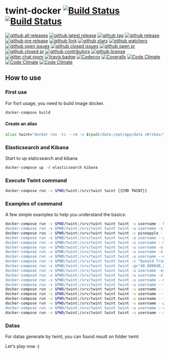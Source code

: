 # twint-docker [![Build Status](https://travis-ci.com/x0rzkov/twint-docker.svg?branch=alpine)](https://travis-ci.com/x0rzkov/twint-docker) [![Build Status](https://cloud.drone.io/api/badges/x0rzkov/twint-docker/status.svg?ref=refs/heads/alpine)](https://cloud.drone.io/x0rzkov/twint-docker)

[![github all releases](https://img.shields.io/github/downloads/x0rzkov/twint-docker/total.svg)](https://github.com/x0rzkov/twint-docker) [![github latest release](https://img.shields.io/github/downloads/x0rzkov/twint-docker/latest/total.svg)](https://github.com/x0rzkov/twint-docker) [![github tag](https://img.shields.io/github/tag/x0rzkov/twint-docker.svg)](https://github.com/x0rzkov/twint-docker) [![github release](https://img.shields.io/github/release/x0rzkov/twint-docker.svg)](https://github.com/x0rzkov/twint-docker) [![github pre release](https://img.shields.io/github/release/x0rzkov/twint-docker/all.svg)](https://github.com/x0rzkov/twint-docker) [![github fork](https://img.shields.io/github/forks/x0rzkov/twint-docker.svg?style=social&label=Fork)](https://github.com/x0rzkov/twint-docker) [![github stars](https://img.shields.io/github/stars/x0rzkov/twint-docker.svg?style=social&label=Star)](https://github.com/x0rzkov/twint-docker) [![github watchers](https://img.shields.io/github/watchers/x0rzkov/twint-docker.svg?style=social&label=Watch)](https://github.com/x0rzkov/twint-docker) [![github open issues](https://img.shields.io/github/issues/x0rzkov/twint-docker.svg)](https://github.com/x0rzkov/twint-docker) [![github closed issues](https://img.shields.io/github/issues-closed/x0rzkov/twint-docker.svg)](https://github.com/x0rzkov/twint-docker) [![github open pr](https://img.shields.io/github/issues-pr/x0rzkov/twint-docker.svg)](https://github.com/x0rzkov/twint-docker) [![github closed pr](https://img.shields.io/github/issues-pr-closed/x0rzkov/twint-docker.svg)](https://github.com/x0rzkov/twint-docker) [![github contributors](https://img.shields.io/github/contributors/x0rzkov/twint-docker.svg)](https://github.com/x0rzkov/twint-docker) [![github license](https://img.shields.io/github/license/x0rzkov/twint-docker.svg)](https://github.com/x0rzkov/twint-docker) [![gitter chat room](https://badges.gitter.im/x0rzkov/twint-docker.svg)](https://gitter.im/x0rzkov/twint-docker) [![travis badge](https://img.shields.io/travis/x0rzkov/twint-docker.svg)](https://travis-ci.com/x0rzkov/twint-docker) [![Codecov](https://img.shields.io/codecov/c/github/x0rzkov/twint-docker.svg)](https://codecov.io/gh/x0rzkov/twint-docker) [![Coveralls](https://img.shields.io/coveralls/x0rzkov/twint-docker.svg)](https://coveralls.io/github/x0rzkov/twint-docker) [![Code Climate](https://img.shields.io/codeclimate/github/x0rzkov/twint-docker.svg)](https://codeclimate.com/github/x0rzkov/twint-docker) [![Code Climate](https://img.shields.io/codeclimate/coverage/github/x0rzkov/twint-docker.svg)](https://codeclimate.com/github/x0rzkov/twint-docker/coverage) [![Code Climate](https://img.shields.io/codeclimate/issues/github/x0rzkov/twint-docker.svg)](https://codeclimate.com/github/x0rzkov/twint-docker/issues)

## How to use

### First use

For fisrt usage, you need to build image docker.

``` bash
docker-compose build
```

#### Create an alias
``` bash
alias twint="docker run -ti --rm -v $(pwd)/data:/opt/app/data x0rzkov/twint:latest-alpine"
```               

### Elasticsearch and Kibana

Start to up elaticsearch and kibana

``` bash
docker-compose up -d elasticsearch kibana
```

### Execute Twint command

``` bash
docker-compose run -v $PWD/twint:/srv/twint twint {{CMD TWINT}}
```

### Examples of command

A few simple examples to help you understand the basics:

``` bash
docker-compose run -v $PWD/twint:/srv/twint twint twint -u username - Scrape all the Tweets from user's timeline.
docker-compose run -v $PWD/twint:/srv/twint twint twint -u username -s pineapple - Scrape all Tweets from the user's timeline containing pineapple.
docker-compose run -v $PWD/twint:/srv/twint twint twint -s pineapple - Collect every Tweet containing pineapple from everyone's Tweets.
docker-compose run -v $PWD/twint:/srv/twint twint twint -u username --year 2014 - Collect Tweets that were tweeted before 2014.
docker-compose run -v $PWD/twint:/srv/twint twint twint -u username --since 2015-12-20 - Collect Tweets that were tweeted since 2015-12-20.
docker-compose run -v $PWD/twint:/srv/twint twint twint -u username -o file.txt - Scrape Tweets and save to file.txt.
docker-compose run -v $PWD/twint:/srv/twint twint twint -u username -o file.csv --csv - Scrape Tweets and save as a csv file.
docker-compose run -v $PWD/twint:/srv/twint twint twint -u username --email --phone - Show Tweets that might have phone numbers or email addresses.
docker-compose run -v $PWD/twint:/srv/twint twint twint -s "Donald Trump" --verified - Display Tweets by verified users that Tweeted about Donald Trump.
docker-compose run -v $PWD/twint:/srv/twint twint twint -g="48.880048,2.385939,1km" -o file.csv --csv - Scrape Tweets from a radius of 1km around a place in Paris and export them docker-compose run -v $PWD/twint:/srv/twint twint to a csv file.
docker-compose run -v $PWD/twint:/srv/twint twint twint -u username -es localhost:9200 - Output Tweets to Elasticsearch
docker-compose run -v $PWD/twint:/srv/twint twint twint -u username -o file.json --json - Scrape Tweets and save as a json file.
docker-compose run -v $PWD/twint:/srv/twint twint twint -u username --database tweets.db - Save Tweets to a SQLite database.
docker-compose run -v $PWD/twint:/srv/twint twint twint -u username --followers - Scrape a Twitter user's followers.
docker-compose run -v $PWD/twint:/srv/twint twint twint -u username --following - Scrape who a Twitter user follows.
docker-compose run -v $PWD/twint:/srv/twint twint twint -u username --favorites - Collect all the Tweets a user has favorited.
docker-compose run -v $PWD/twint:/srv/twint twint twint -u username --following --user-full - Collect full user information a person follows
docker-compose run -v $PWD/twint:/srv/twint twint twint -u username --profile-full - Use a slow, but effective method to gather Tweets from a user's profile (Gathers ~3200 Tweets, docker-compose run -v $PWD/twint:/srv/twint twint Including Retweets).
docker-compose run -v $PWD/twint:/srv/twint twint twint -u username --retweets - Use a quick method to gather the last 900 Tweets (that includes retweets) from a user's profile.
docker-compose run -v $PWD/twint:/srv/twint twint twint -u username --resume 10940389583058 - Resume a search starting from the specified Tweet ID.
```

### Datas

For datas generate by twint, you can found result on folder twint

Let's play now :)